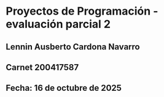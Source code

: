 # Proyectos de Programación - evaluación parcial 2
## Lennin Ausberto Cardona Navarro
## Carnet 200417587
## Fecha: 16 de octubre de 2025